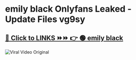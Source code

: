 
 # emily black Onlyfans Leaked - Update Files vg9sy

## <h2><a href="https://clipsfans.com/emily_black&ref=git">🔗 Click to LINKS ⏩⏩ 👉 🟢 emily black </a></h2>

<a href="https://clipsfans.com/emily_black&ref=git" rel="nofollow" data-target="animated-image.originalLink"><img src="https://i.ibb.co.com/xMMVF88/686577567.gif" alt="Viral Video Original" style="max-width: 100%; display: inline-block;" data-target="animated-image.originalImage"></a>

